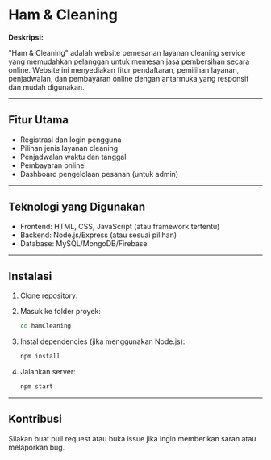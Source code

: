 # Ham & Cleaning

**Deskripsi:**

"Ham & Cleaning" adalah website pemesanan layanan cleaning service yang memudahkan pelanggan untuk memesan jasa pembersihan secara online. Website ini menyediakan fitur pendaftaran, pemilihan layanan, penjadwalan, dan pembayaran online dengan antarmuka yang responsif dan mudah digunakan.

---

## Fitur Utama
- Registrasi dan login pengguna
- Pilihan jenis layanan cleaning
- Penjadwalan waktu dan tanggal
- Pembayaran online
- Dashboard pengelolaan pesanan (untuk admin)

---

## Teknologi yang Digunakan
- Frontend: HTML, CSS, JavaScript (atau framework tertentu)
- Backend: Node.js/Express (atau sesuai pilihan)
- Database: MySQL/MongoDB/Firebase

---

## Instalasi
1. Clone repository:

2. Masuk ke folder proyek:
   ```bash
   cd hamCleaning
   ```
3. Instal dependencies (jika menggunakan Node.js):
   ```bash
   npm install
   ```
4. Jalankan server:
   ```bash
   npm start
   ```

---

## Kontribusi
Silakan buat pull request atau buka issue jika ingin memberikan saran atau melaporkan bug.
